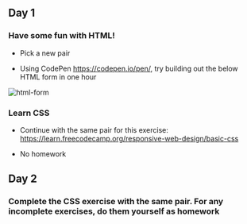 ## Day 1


### Have some fun with HTML!

- Pick a new pair

- Using CodePen https://codepen.io/pen/, try building out the below HTML form in one hour

![html-form](https://user-images.githubusercontent.com/8469211/65740564-34252f80-e0b7-11e9-9004-34ee40a74e66.png)


### Learn CSS

- Continue with the same pair for this exercise: https://learn.freecodecamp.org/responsive-web-design/basic-css

- No homework


## Day 2


### Complete the CSS exercise with the same pair. For any incomplete exercises, do them yourself as homework
